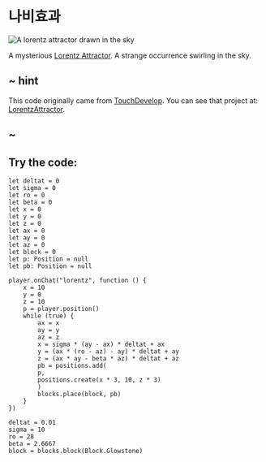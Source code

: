 # 나비효과

![A lorentz attractor drawn in the sky](/static/mods/lorentz-attractor.jpg)

A mysterious [Lorentz Attractor](https://wikipedia.org/wiki/Lorenz_system). A strange occurrence swirling in the sky.

## ~ hint

This code originally came from [TouchDevelop](https://www.touchdevelop.com). You can see that project at: [LorentzAttractor](https://www.touchdevelop.com/qrfn).

## ~

## Try the code:

```blocks
let deltat = 0
let sigma = 0
let ro = 0
let beta = 0
let x = 0
let y = 0
let z = 0
let ax = 0
let ay = 0
let az = 0
let block = 0
let p: Position = null
let pb: Position = null

player.onChat("lorentz", function () {
    x = 10
    y = 0
    z = 10
    p = player.position()
    while (true) {
        ax = x
        ay = y
        az = z
        x = sigma * (ay - ax) * deltat + ax
        y = (ax * (ro - az) - ay) * deltat + ay
        z = (ax * ay - beta * az) * deltat + az
        pb = positions.add(
        p,
        positions.create(x * 3, 10, z * 3)
        )
        blocks.place(block, pb)
    }
})

deltat = 0.01
sigma = 10
ro = 28
beta = 2.6667
block = blocks.block(Block.Glowstone)
```
